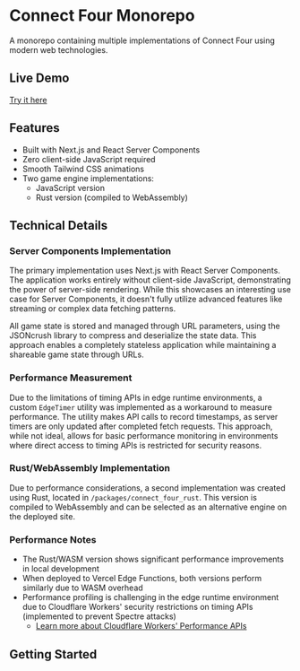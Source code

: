 # Connect Four Monorepo

A monorepo containing multiple implementations of Connect Four using modern web technologies.

## Live Demo
[Try it here](https://server-component-connect-four.vercel.app/)

## Features

- Built with Next.js and React Server Components
- Zero client-side JavaScript required
- Smooth Tailwind CSS animations
- Two game engine implementations:
  - JavaScript version
  - Rust version (compiled to WebAssembly)

## Technical Details

### Server Components Implementation
The primary implementation uses Next.js with React Server Components. The application works entirely without client-side JavaScript, demonstrating the power of server-side rendering. While this showcases an interesting use case for Server Components, it doesn't fully utilize advanced features like streaming or complex data fetching patterns.

All game state is stored and managed through URL parameters, using the JSONcrush library to compress and deserialize the state data. This approach enables a completely stateless application while maintaining a shareable game state through URLs.

### Performance Measurement
Due to the limitations of timing APIs in edge runtime environments, a custom `EdgeTimer` utility was implemented as a workaround to measure performance. The utility makes API calls to record timestamps, as server timers are only updated after completed fetch requests. This approach, while not ideal, allows for basic performance monitoring in environments where direct access to timing APIs is restricted for security reasons.

### Rust/WebAssembly Implementation
Due to performance considerations, a second implementation was created using Rust, located in `/packages/connect_four_rust`. This version is compiled to WebAssembly and can be selected as an alternative engine on the deployed site.

### Performance Notes
- The Rust/WASM version shows significant performance improvements in local development
- When deployed to Vercel Edge Functions, both versions perform similarly due to WASM overhead
- Performance profiling is challenging in the edge runtime environment due to Cloudflare Workers' security restrictions on timing APIs (implemented to prevent Spectre attacks)
  - [Learn more about Cloudflare Workers' Performance APIs](https://developers.cloudflare.com/workers/runtime-apis/performance/)

## Getting Started